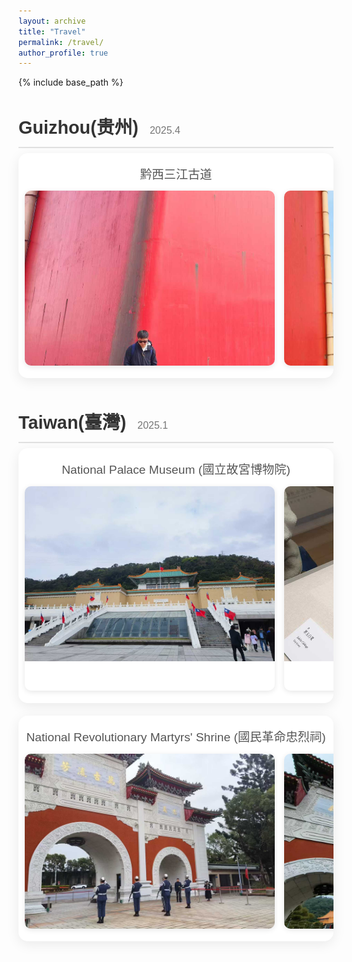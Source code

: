 ```yaml
---
layout: archive
title: "Travel"
permalink: /travel/
author_profile: true
---
```


{% include base_path %}

<style>
  @import url('https://fonts.googleapis.com/css2?family=Poppins:wght@300;400;600&display=swap');

  .travel-log-container {
    font-family: 'Poppins', sans-serif;
    color: #333;
    line-height: 1.6;
    margin-top: 2rem;
  }

  .trip-section {
    margin-bottom: 3rem;
  }

  .trip-section h2 {
    font-size: 1.8rem;
    font-weight: 600;
    margin-bottom: 0.5rem;
    border-bottom: 2px solid #e0e0e0;
    padding-bottom: 0.5rem;
  }

  .trip-section h2 .trip-date {
    font-size: 1rem;
    font-weight: 300;
    color: #777;
    margin-left: 10px;
  }

  .slider-title {
    font-size: 1.2rem;
    font-weight: 500;
    margin: 10px 0;
    color: #555;
    text-align: center;
  }

  .slider-container {
    position: relative;
    overflow-x: auto;
    padding: 10px;
    background: #ffffff;
    border-radius: 15px;
    box-shadow: 0 5px 20px rgba(0,0,0,0.08);
    margin-bottom: 20px;
    scrollbar-color: #888 #f1f1f1;
    cursor: grab;
  }
  
  .slider-container::-webkit-scrollbar { height: 8px; }
  .slider-container::-webkit-scrollbar-track { background: #f1f1f1; border-radius: 10px; }
  .slider-container::-webkit-scrollbar-thumb { background: #888; border-radius: 10px; }
  .slider-container::-webkit-scrollbar-thumb:hover { background: #555; }

  .slider-track {
    display: flex;
    gap: 15px;
    user-select: none;
    padding-bottom: 10px;
  }

  .photo-card {
    flex: 0 0 400px;
    background: #fff;
    border-radius: 10px;
    overflow: hidden;
    box-shadow: 0 2px 8px rgba(0,0,0,0.1);
    transition: transform 0.3s ease;
    position: relative;
  }

  .photo-card:hover {
    transform: translateY(-3px);
  }

  .photo-card img {
    width: 100%;
    height: 280px;
    object-fit: cover;
    display: block;
  }
  
  .photo-card .caption {
    padding: 12px;
    text-align: center;
  }

  .photo-card p {
    margin: 0;
    font-size: 0.9rem;
    color: #555;
  }

  /* New CSS-based Lightbox styles */
  .lightbox {
    display: none;
    position: fixed;
    z-index: 1000;
    top: 0;
    left: 0;
    width: 100%;
    height: 100%;
    background-color: rgba(0, 0, 0, 0.9);
    animation: fadeIn 0.3s;
  }

  .lightbox:target {
    display: flex;
    justify-content: center;
    align-items: center;
  }

  .lightbox img {
    max-width: 90%;
    max-height: 90%;
    border-radius: 5px;
    animation: zoomIn 0.3s;
  }
  
  .lightbox .close-btn {
    position: absolute;
    top: 15px;
    right: 35px;
    color: #f1f1f1;
    font-size: 40px;
    font-weight: bold;
    transition: 0.3s;
    cursor: pointer;
    text-decoration: none;
  }

  .lightbox .close-bg {
    position: absolute;
    top: 0;
    left: 0;
    width: 100%;
    height: 100%;
    z-index: -1; /* Place it behind the image and button */
  }

  @keyframes fadeIn { from {opacity: 0;} to {opacity: 1;} }
  @keyframes zoomIn { from {transform: scale(0.8);} to {transform: scale(1);} }

</style>

<div class="travel-log-container">

  <div class="trip-section">
    <h2>Guizhou(贵州) <span class="trip-date">2025.4</span></h2>
    <div class="slider-container">
      <h3 class="slider-title">黔西三江古道</h3>
      <div class="slider-track">
        <div class="photo-card"><a href="#gz1"><img src="/images/travel/guizhou/guizhou1.jpg" alt="Scenery 1"></a></div>
        <div class="photo-card"><a href="#gz2"><img src="/images/travel/guizhou/guizhou2.jpg" alt="Scenery 2"></a></div>
        <div class="photo-card"><a href="#gz3"><img src="/images/travel/guizhou/guizhou3.jpg" alt="Scenery 3"></a></div>
        <div class="photo-card"><a href="#gz4"><img src="/images/travel/guizhou/guizhou4.jpg" alt="Scenery 4"></a></div>
        <div class="photo-card"><a href="#gz5"><img src="/images/travel/guizhou/guizhou5.jpg" alt="Scenery 5"></a></div>
        <div class="photo-card"><a href="#gz6"><img src="/images/travel/guizhou/guizhou6.jpg" alt="Scenery 6"></a></div>
        <div class="photo-card"><a href="#gz7"><img src="/images/travel/guizhou/guizhou7.jpg" alt="Scenery 7"></a></div>
        <div class="photo-card"><a href="#gz8"><img src="/images/travel/guizhou/guizhou8.jpg" alt="Scenery 8"></a></div>
        <div class="photo-card"><a href="#gz9"><img src="/images/travel/guizhou/guizhou9.jpg" alt="Scenery 9"></a></div>
      </div>
    </div>
  </div>

  <div class="trip-section">
    <h2>Taiwan(臺灣) <span class="trip-date">2025.1</span></h2>
    <div class="slider-container">
      <h3 class="slider-title">National Palace Museum (國立故宮博物院)</h3>
      <div class="slider-track">
        <div class="photo-card"><a href="#tw1"><img src="/images/travel/taiwan/taiwan1.jpg" alt="Museum"></a></div>
        <div class="photo-card">
          <a href="#tw2"><img src="/images/travel/taiwan/taiwan2.jpg" alt="Jadeite Cabbage"></a>
          <div class="caption"><p>Jadeite Cabbage (翠玉白菜)</p></div>
        </div>
      </div>
    </div>
    <div class="slider-container">
      <h3 class="slider-title">National Revolutionary Martyrs' Shrine (國民革命忠烈祠)</h3>
      <div class="slider-track">
        <div class="photo-card"><a href="#tw11"><img src="/images/travel/taiwan/taiwan11.jpg" alt="Shrine 1"></a></div>
        <div class="photo-card"><a href="#tw12"><img src="/images/travel/taiwan/taiwan12.jpg" alt="Shrine 2"></a></div>
        <div class="photo-card"><a href="#tw13"><img src="/images/travel/taiwan/taiwan13.jpg" alt="Shrine 3"></a></div>
      </div>
    </div>
  </div>

</div>

<!-- Image Lightboxes -->
<div id="gz1" class="lightbox"><a href="#" class="close-bg"></a><a href="#" class="close-btn">&times;</a><img src="/images/travel/guizhou/guizhou1.jpg"></div>
<div id="gz2" class="lightbox"><a href="#" class="close-bg"></a><a href="#" class="close-btn">&times;</a><img src="/images/travel/guizhou/guizhou2.jpg"></div>
<div id="gz3" class="lightbox"><a href="#" class="close-bg"></a><a href="#" class="close-btn">&times;</a><img src="/images/travel/guizhou/guizhou3.jpg"></div>
<div id="gz4" class="lightbox"><a href="#" class="close-bg"></a><a href="#" class="close-btn">&times;</a><img src="/images/travel/guizhou/guizhou4.jpg"></div>
<div id="gz5" class="lightbox"><a href="#" class="close-bg"></a><a href="#" class="close-btn">&times;</a><img src="/images/travel/guizhou/guizhou5.jpg"></div>
<div id="gz6" class="lightbox"><a href="#" class="close-bg"></a><a href="#" class="close-btn">&times;</a><img src="/images/travel/guizhou/guizhou6.jpg"></div>
<div id="gz7" class="lightbox"><a href="#" class="close-bg"></a><a href="#" class="close-btn">&times;</a><img src="/images/travel/guizhou/guizhou7.jpg"></div>
<div id="gz8" class="lightbox"><a href="#" class="close-bg"></a><a href="#" class="close-btn">&times;</a><img src="/images/travel/guizhou/guizhou8.jpg"></div>
<div id="gz9" class="lightbox"><a href="#" class="close-bg"></a><a href="#" class="close-btn">&times;</a><img src="/images/travel/guizhou/guizhou9.jpg"></div>

<div id="tw1" class="lightbox"><a href="#" class="close-bg"></a><a href="#" class="close-btn">&times;</a><img src="/images/travel/taiwan/taiwan1.jpg"></div>
<div id="tw2" class="lightbox"><a href="#" class="close-bg"></a><a href="#" class="close-btn">&times;</a><img src="/images/travel/taiwan/taiwan2.jpg"></div>

<div id="tw11" class="lightbox"><a href="#" class="close-bg"></a><a href="#" class="close-btn">&times;</a><img src="/images/travel/taiwan/taiwan11.jpg"></div>
<div id="tw12" class="lightbox"><a href="#" class="close-bg"></a><a href="#" class="close-btn">&times;</a><img src="/images/travel/taiwan/taiwan12.jpg"></div>
<div id="tw13" class="lightbox"><a href="#" class="close-bg"></a><a href="#" class="close-btn">&times;</a><img src="/images/travel/taiwan/taiwan13.jpg"></div>

<script>
  document.addEventListener('DOMContentLoaded', function() {
    // The image zoom functionality is now handled by CSS.
    // This script only handles the slider drag and wheel scroll.
    const sliders = document.querySelectorAll('.slider-container');
    
    sliders.forEach(function(slider) {
      // Mouse wheel event for horizontal scrolling
      slider.addEventListener('wheel', function(e) {
        if (this.scrollWidth > this.clientWidth) {
            this.scrollLeft += e.deltaY;
        }
      }, { passive: true });
      
      // Mouse drag event for horizontal scrolling
      let isDragging = false;
      let startPosition;
      let scrollLeftStart;
      
      slider.addEventListener('mousedown', function(e) {
        if (e.button !== 0) return;
        isDragging = true;
        startPosition = e.pageX - this.offsetLeft;
        scrollLeftStart = this.scrollLeft;
        this.style.cursor = 'grabbing';
      });
      
      slider.addEventListener('mousemove', function(e) {
        if (!isDragging) return;
        e.preventDefault();
        const x = e.pageX - this.offsetLeft;
        const walk = (x - startPosition) * 2;
        this.scrollLeft = scrollLeftStart - walk;
      });
      
      const stopDragging = () => {
        isDragging = false;
        if (slider) {
          slider.style.cursor = 'grab';
        }
      };

      slider.addEventListener('mouseup', stopDragging);
      slider.addEventListener('mouseleave', stopDragging);
    });

    // Close lightbox with Escape key
    document.addEventListener('keydown', function(e) {
      if (e.key === 'Escape') {
        // Find any open lightbox and close it by navigating to '#'
        if (window.location.hash) {
          window.location.hash = '#';
        }
      }
    });
  });
</script>